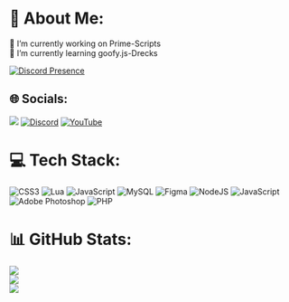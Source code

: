 # 💫 About Me:
🔭 I’m currently working on Prime-Scripts<br>🌱 I’m currently learning goofy.js-Drecks

[![Discord Presence](https://lanyard.cnrad.dev/api/794300581874892800)](https://discord.com/users/794300581874892800)

## 🌐 Socials:
[![](https://visitcount.itsvg.in/api?id=xfelix278&icon=0&color=0)](https://visitcount.itsvg.in)
[![Discord](https://img.shields.io/badge/Discord-%237289DA.svg?logo=discord&logoColor=white)](https://discord.gg/prime-scripts) [![YouTube](https://img.shields.io/badge/YouTube-%23FF0000.svg?logo=YouTube&logoColor=white)](https://youtube.com/@UCUVtn6JUbIibPg50OVVZiEg) 

# 💻 Tech Stack:
![CSS3](https://img.shields.io/badge/css3-%231572B6.svg?style=for-the-badge&logo=css3&logoColor=white) ![Lua](https://img.shields.io/badge/lua-%232C2D72.svg?style=for-the-badge&logo=lua&logoColor=white) ![JavaScript](https://img.shields.io/badge/javascript-%23323330.svg?style=for-the-badge&logo=javascript&logoColor=%23F7DF1E) ![MySQL](https://img.shields.io/badge/mysql-%2300f.svg?style=for-the-badge&logo=mysql&logoColor=white) 	![Figma](https://img.shields.io/badge/figma-%23F24E1E.svg?style=for-the-badge&logo=figma&logoColor=white) ![NodeJS](https://img.shields.io/badge/node.js-6DA55F?style=for-the-badge&logo=node.js&logoColor=white) ![JavaScript](https://img.shields.io/badge/javascript-%23323330.svg?style=for-the-badge&logo=javascript&logoColor=%23F7DF1E) ![Adobe Photoshop](https://img.shields.io/badge/adobephotoshop-%2331A8FF.svg?style=for-the-badge&logo=adobephotoshop&logoColor=white) ![PHP](https://img.shields.io/badge/php-%23777BB4.svg?style=for-the-badge&logo=php&logoColor=white)
# 📊 GitHub Stats:
![](https://github-readme-stats.vercel.app/api?username=xfelix278&theme=dark&hide_border=false&include_all_commits=false&count_private=false)<br/>
![](https://github-readme-streak-stats.herokuapp.com/?user=xfelix278&theme=dark&hide_border=false)<br/>
![](https://github-readme-stats.vercel.app/api/top-langs/?username=xfelix278&theme=dark&hide_border=false&include_all_commits=false&count_private=false&layout=compact)
